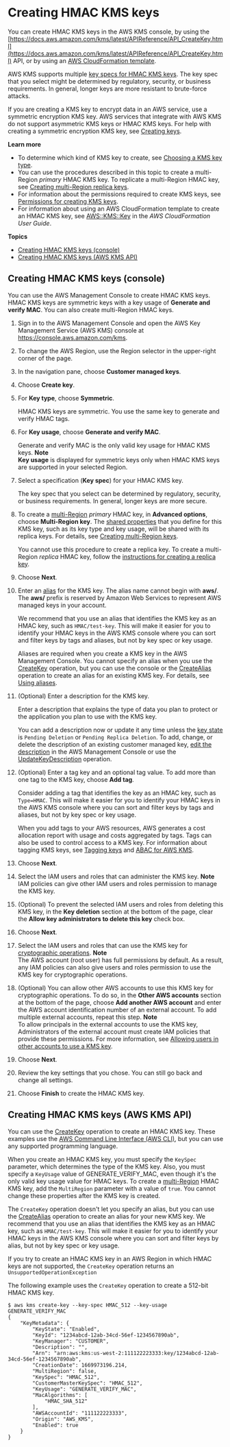 # Creating HMAC KMS keys<a name="hmac-create-key"></a>

You can create HMAC KMS keys in the AWS KMS console, by using the [https://docs.aws.amazon.com/kms/latest/APIReference/API_CreateKey.html](https://docs.aws.amazon.com/kms/latest/APIReference/API_CreateKey.html) API, or by using an [AWS CloudFormation template](creating-resources-with-cloudformation.md)\.

AWS KMS supports multiple [key specs for HMAC KMS keys](hmac.md#hmac-key-specs)\. The key spec that you select might be determined by regulatory, security, or business requirements\. In general, longer keys are more resistant to brute\-force attacks\.

If you are creating a KMS key to encrypt data in an AWS service, use a symmetric encryption KMS key\. AWS services that integrate with AWS KMS do not support asymmetric KMS keys or HMAC KMS keys\. For help with creating a symmetric encryption KMS key, see [Creating keys](create-keys.md)\.

**Learn more**
+ To determine which kind of KMS key to create, see [Choosing a KMS key type](key-types.md#symm-asymm-choose)\.
+ You can use the procedures described in this topic to create a multi\-Region *primary* HMAC KMS key\. To replicate a multi\-Region HMAC key, see [Creating multi\-Region replica keys](multi-region-keys-replicate.md)\.
+ For information about the permissions required to create KMS keys, see [Permissions for creating KMS keys](create-keys.md#create-key-permissions)\.
+ For information about using an AWS CloudFormation template to create an HMAC KMS key, see [AWS::KMS::Key](https://docs.aws.amazon.com/AWSCloudFormation/latest/UserGuide/aws-resource-kms-key.html) in the *AWS CloudFormation User Guide*\.

**Topics**
+ [Creating HMAC KMS keys \(console\)](#create-hmac-key-console)
+ [Creating HMAC KMS keys \(AWS KMS API\)](#create-keys-api)

## Creating HMAC KMS keys \(console\)<a name="create-hmac-key-console"></a>

You can use the AWS Management Console to create HMAC KMS keys\. HMAC KMS keys are symmetric keys with a key usage of **Generate and verify MAC**\. You can also create multi\-Region HMAC keys\. 

1. Sign in to the AWS Management Console and open the AWS Key Management Service \(AWS KMS\) console at [https://console\.aws\.amazon\.com/kms](https://console.aws.amazon.com/kms)\.

1. To change the AWS Region, use the Region selector in the upper\-right corner of the page\.

1. In the navigation pane, choose **Customer managed keys**\.

1. Choose **Create key**\.

1. For **Key type**, choose **Symmetric**\.

   HMAC KMS keys are symmetric\. You use the same key to generate and verify HMAC tags\.

1. For **Key usage**, choose **Generate and verify MAC**\.

   Generate and verify MAC is the only valid key usage for HMAC KMS keys\.
**Note**  
**Key usage** is displayed for symmetric keys only when HMAC KMS keys are supported in your selected Region\.

1. Select a specification \(**Key spec**\) for your HMAC KMS key\. 

   The key spec that you select can be determined by regulatory, security, or business requirements\. In general, longer keys are more secure\.

1. To create a [multi\-Region](multi-region-keys-overview.md) *primary* HMAC key, in **Advanced options**, choose **Multi\-Region key**\. The [shared properties](multi-region-keys-overview.md#mrk-sync-properties) that you define for this KMS key, such as its key type and key usage, will be shared with its replica keys\. For details, see [Creating multi\-Region keys](multi-region-keys-create.md)\.

   You cannot use this procedure to create a replica key\. To create a multi\-Region *replica* HMAC key, follow the [instructions for creating a replica key](multi-region-keys-replicate.md#replicate-console)\.

1. Choose **Next**\.

1. Enter an [alias](kms-alias.md) for the KMS key\. The alias name cannot begin with **aws/**\. The **aws/** prefix is reserved by Amazon Web Services to represent AWS managed keys in your account\.

   We recommend that you use an alias that identifies the KMS key as an HMAC key, such as `HMAC/test-key`\. This will make it easier for you to identify your HMAC keys in the AWS KMS console where you can sort and filter keys by tags and aliases, but not by key spec or key usage\.

   Aliases are required when you create a KMS key in the AWS Management Console\. You cannot specify an alias when you use the [CreateKey](https://docs.aws.amazon.com/kms/latest/APIReference/API_CreateKey.html) operation, but you can use the console or the [CreateAlias](https://docs.aws.amazon.com/kms/latest/APIReference/API_CreateAlias.html) operation to create an alias for an existing KMS key\. For details, see [Using aliases](kms-alias.md)\.

1. \(Optional\) Enter a description for the KMS key\.

   Enter a description that explains the type of data you plan to protect or the application you plan to use with the KMS key\.

   You can add a description now or update it any time unless the [key state](key-state.md) is `Pending Deletion` or `Pending Replica Deletion`\. To add, change, or delete the description of an existing customer managed key, [edit the description](editing-keys.md) in the AWS Management Console or use the [UpdateKeyDescription](https://docs.aws.amazon.com/kms/latest/APIReference/API_UpdateKeyDescription.html) operation\.

1. \(Optional\) Enter a tag key and an optional tag value\. To add more than one tag to the KMS key, choose **Add tag**\.

   Consider adding a tag that identifies the key as an HMAC key, such as `Type=HMAC`\. This will make it easier for you to identify your HMAC keys in the AWS KMS console where you can sort and filter keys by tags and aliases, but not by key spec or key usage\.

   When you add tags to your AWS resources, AWS generates a cost allocation report with usage and costs aggregated by tags\. Tags can also be used to control access to a KMS key\. For information about tagging KMS keys, see [Tagging keys](tagging-keys.md) and [ABAC for AWS KMS](abac.md)\. 

1. Choose **Next**\.

1. Select the IAM users and roles that can administer the KMS key\.
**Note**  
IAM policies can give other IAM users and roles permission to manage the KMS key\.

1. \(Optional\) To prevent the selected IAM users and roles from deleting this KMS key, in the **Key deletion** section at the bottom of the page, clear the **Allow key administrators to delete this key** check box\.

1. Choose **Next**\.

1. Select the IAM users and roles that can use the KMS key for [cryptographic operations](concepts.md#cryptographic-operations)\.
**Note**  
The AWS account \(root user\) has full permissions by default\. As a result, any IAM policies can also give users and roles permission to use the KMS key for cryptographic operations\.

1. \(Optional\) You can allow other AWS accounts to use this KMS key for cryptographic operations\. To do so, in the **Other AWS accounts** section at the bottom of the page, choose **Add another AWS account** and enter the AWS account identification number of an external account\. To add multiple external accounts, repeat this step\.
**Note**  
To allow principals in the external accounts to use the KMS key, Administrators of the external account must create IAM policies that provide these permissions\. For more information, see [Allowing users in other accounts to use a KMS key](key-policy-modifying-external-accounts.md)\.

1. Choose **Next**\.

1. Review the key settings that you chose\. You can still go back and change all settings\.

1. Choose **Finish** to create the HMAC KMS key\.

## Creating HMAC KMS keys \(AWS KMS API\)<a name="create-keys-api"></a>

You can use the [CreateKey](https://docs.aws.amazon.com/kms/latest/APIReference/API_CreateKey.html) operation to create an HMAC KMS key\. These examples use the [AWS Command Line Interface \(AWS CLI\)](https://aws.amazon.com/cli/), but you can use any supported programming language\. 

When you create an HMAC KMS key, you must specify the `KeySpec` parameter, which determines the type of the KMS key\. Also, you must specify a `KeyUsage` value of GENERATE\_VERIFY\_MAC, even though it's the only valid key usage value for HMAC keys\. To create a [multi\-Region](multi-region-keys-overview.md) HMAC KMS key, add the `MultiRegion` parameter with a value of `true`\. You cannot change these properties after the KMS key is created\. 

The `CreateKey` operation doesn't let you specify an alias, but you can use the [CreateAlias](https://docs.aws.amazon.com/kms/latest/APIReference/API_CreateAlias.html) operation to create an alias for your new KMS key\. We recommend that you use an alias that identifies the KMS key as an HMAC key, such as `HMAC/test-key`\. This will make it easier for you to identify your HMAC keys in the AWS KMS console where you can sort and filter keys by alias, but not by key spec or key usage\.

If you try to create an HMAC KMS key in an AWS Region in which HMAC keys are not supported, the `CreateKey` operation returns an `UnsupportedOperationException`

The following example uses the `CreateKey` operation to create a 512\-bit HMAC KMS key\.

```
$ aws kms create-key --key-spec HMAC_512 --key-usage GENERATE_VERIFY_MAC
{
    "KeyMetadata": {
        "KeyState": "Enabled",
        "KeyId": "1234abcd-12ab-34cd-56ef-1234567890ab",
        "KeyManager": "CUSTOMER",
        "Description": "",
        "Arn": "arn:aws:kms:us-west-2:111122223333:key/1234abcd-12ab-34cd-56ef-1234567890ab",
        "CreationDate": 1669973196.214,
        "MultiRegion": false,
        "KeySpec": "HMAC_512",
        "CustomerMasterKeySpec": "HMAC_512",
        "KeyUsage": "GENERATE_VERIFY_MAC",
        "MacAlgorithms": [
            "HMAC_SHA_512"
        ],
        "AWSAccountId": "111122223333",
        "Origin": "AWS_KMS",
        "Enabled": true
    }
}
```